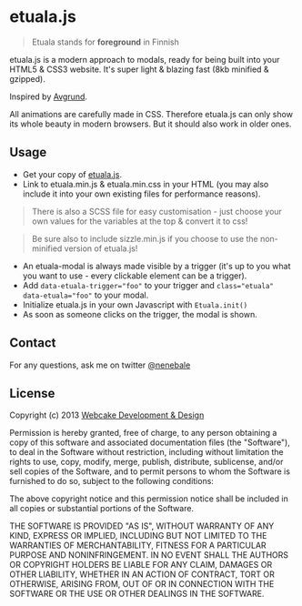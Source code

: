 # etuala.js

> Etuala stands for **foreground** in Finnish

etuala.js is a modern approach to modals, ready for being built into your HTML5 & CSS3 website. It's super light & blazing fast (8kb minified & gzipped).

Inspired by [Avgrund](https://github.com/hakimel/Avgrund).

All animations are carefully made in CSS. Therefore etuala.js can only show its whole beauty in modern browsers. But it should also work in older ones.

## Usage
* Get your copy of [etuala.js](https://github.com/nenebale/etuala.js/blob/master/etuala.js.zip).
* Link to etuala.min.js & etuala.min.css in your HTML (you may also include it into your own existing files for performance reasons).  

> There is also a SCSS file for easy customisation - just choose your own values for the variables at the top & convert it to css!

> Be sure also to include sizzle.min.js if you choose to use the non-minified version of etuala.js!

* An etuala-modal is always made visible by a trigger (it's up to you what you want to use - every clickable element can be a trigger).
* Add `data-etuala-trigger="foo"` to your trigger and `class="etuala" data-etuala="foo"` to your modal.
* Initialize etuala.js in your own Javascript with `Etuala.init()`
* As soon as someone clicks on the trigger, the modal is shown.

## Contact
For any questions, ask me on twitter [@nenebale](http://twitter.com/nenebale)

## License

Copyright (c) 2013 [Webcake Development & Design](http://www.webcake.ch/)

Permission is hereby granted, free of charge, to any person obtaining a copy of this software and associated documentation files (the "Software"), to deal in the Software without restriction, including without limitation the rights to use, copy, modify, merge, publish, distribute, sublicense, and/or sell copies of the Software, and to permit persons to whom the Software is furnished to do so, subject to the following conditions:

The above copyright notice and this permission notice shall be included in all copies or substantial portions of the Software.

THE SOFTWARE IS PROVIDED "AS IS", WITHOUT WARRANTY OF ANY KIND, EXPRESS OR IMPLIED, INCLUDING BUT NOT LIMITED TO THE WARRANTIES OF MERCHANTABILITY, FITNESS FOR A PARTICULAR PURPOSE AND NONINFRINGEMENT. IN NO EVENT SHALL THE AUTHORS OR COPYRIGHT HOLDERS BE LIABLE FOR ANY CLAIM, DAMAGES OR OTHER LIABILITY, WHETHER IN AN ACTION OF CONTRACT, TORT OR OTHERWISE, ARISING FROM, OUT OF OR IN CONNECTION WITH THE SOFTWARE OR THE USE OR OTHER DEALINGS IN THE SOFTWARE.
